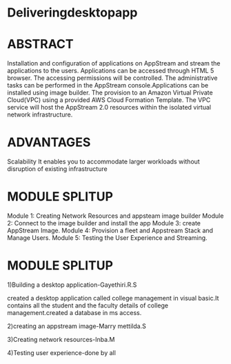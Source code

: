 # Deliveringdesktopapp
# ABSTRACT

Installation and configuration of applications on AppStream and stream the applications to the users. Applications can be accessed through HTML 5 browser. The accessing permissions will be controlled. The administrative tasks can be performed in the AppStream console.Applications can be installed using image builder. The provision to an Amazon Virtual Private Cloud(VPC) using a provided AWS Cloud Formation Template. The VPC service will host the AppStream 2.0 resources within the isolated virtual network infrastructure.

# ADVANTAGES
Scalability
It enables you to accommodate larger workloads without disruption of existing infrastructure

# MODULE SPLITUP
Module 1:
Creating Network Resources and appsteam image builder
Module 2:
Connect to the image builder and install the app 
Module 3:
create AppStream Image.
Module 4:
Provision a fleet and Appstream Stack and Manage Users.
Module 5:
Testing the User Experience and Streaming.

# MODULE SPLITUP

1)Building a desktop application-Gayethiri.R.S
   
   created a desktop application called college management in visual basic.It contains all the student and the faculty details of college management.created a database in ms access.

2)creating an appstream image-Marry mettilda.S

3)Creating network resources-Inba.M

4)Testing user experience-done by all
